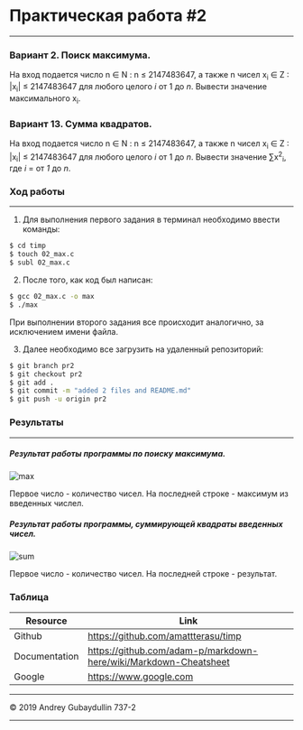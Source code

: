 # Практическая работа #2
---
### Вариант 2. Поиск максимума.

На вход подается число n &isin; N : n &le; 2147483647, а также n чисел x<sub>i</sub> ∈ Z : |x<sub>i</sub>| &le; 2147483647 для любого целого <i>i</i> от 1 до <i>n</i>. Вывести значение максимального x<sub>i</sub>.

### Вариант 13. Cумма квадратов. 
На вход подается число n &isin; N : n &le; 2147483647, а также n чисел x<sub>i</sub> ∈ Z : |x<sub>i</sub>| &le; 2147483647 для любого целого <i>i</i> от 1 до <i>n</i>. Вывести значение &sum;x<sup>2</sup><sub>i</sub>, где *i* = от *1* до *n*.

### Ход работы
---
1. Для выполнения первого задания в терминал необходимо ввести команды:
```sh
$ cd timp
$ touch 02_max.c
$ subl 02_max.c
```
2. После того, как код был написан:
```sh
$ gcc 02_max.c -o max
$ ./max
```
При выполнении второго задания все происходит аналогично, за исключением имени файла. 

3. Далее необходимо все загрузить на удаленный репозиторий:
```sh
$ git branch pr2
$ git checkout pr2
$ git add .
$ git commit -m "added 2 files and README.md"
$ git push -u origin pr2
```
### Результаты
---
##### Результат работы программы по поиску максимума. 
![](https://cdn1.savepice.ru/uploads/2019/2/23/f0ebcc42b55c020137430cf2e39df143-full.png "max")
 
 Первое число - количество чисел. На последней строке - максимум из введенных числел.
 
 ##### Результат работы программы, суммирующей квадраты введенных чисел. 
![](https://cdn1.savepice.ru/uploads/2019/2/23/c757985c70e1a3d98d5571f91b42933c-full.png "sum")
 
 Первое число - количество чисел. На последней строке - результат.
 
 ### Таблица
 

| Resource | Link |
| ------ | ------ |
| Github | https://github.com/amattterasu/timp |
| Documentation | https://github.com/adam-p/markdown-here/wiki/Markdown-Cheatsheet |
| Google | https://www.google.com |
-----

&copy; 2019 Andrey Gubaydullin 737-2

-----
